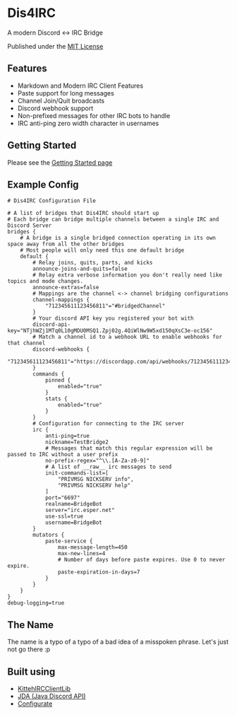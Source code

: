 Dis4IRC
=======

A modern Discord <-> IRC Bridge

Published under the [MIT License](https://github.com/zachbr/Dis4IRC/blob/master/LICENSE.md)

Features
--------
* Markdown and Modern IRC Client Features
* Paste support for long messages
* Channel Join/Quit broadcasts
* Discord webhook support
* Non-prefixed messages for other IRC bots to handle
* IRC anti-ping zero width character in usernames

Getting Started
---------------
Please see the [Getting Started page](https://github.com/zachbr/Dis4IRC/blob/master/docs/Getting-Started.md)

Example Config
--------------
```hocon
# Dis4IRC Configuration File

# A list of bridges that Dis4IRC should start up
# Each bridge can bridge multiple channels between a single IRC and Discord Server
bridges {
    # A bridge is a single bridged connection operating in its own space away from all the other bridges
    # Most people will only need this one default bridge
    default {
        # Relay joins, quits, parts, and kicks
        announce-joins-and-quits=false
        # Relay extra verbose information you don't really need like topics and mode changes.
        announce-extras=false
        # Mappings are the channel <-> channel bridging configurations
        channel-mappings {
            "712345611123456811"="#bridgedChannel"
        }
        # Your discord API key you registered your bot with
        discord-api-key="NTjhWZj1MTq0L10gMDU0MSQ1.Zpj02g.4QiWlNw9W5xd150qXsC3e-oc156"
        # Match a channel id to a webhook URL to enable webhooks for that channel
        discord-webhooks {
            "712345611123456811"="https://discordapp.com/api/webhooks/712345611123456811/blahblahurl"
        }
        commands {
            pinned {
                enabled="true"
            }
            stats {
                enabled="true"
            }
        }
        # Configuration for connecting to the IRC server
        irc {
            anti-ping=true
            nickname=TestBridge2
            # Messages that match this regular expression will be passed to IRC without a user prefix
            no-prefix-regex="^\\.[A-Za-z0-9]"
            # A list of __raw__ irc messages to send
            init-commands-list=[
                "PRIVMSG NICKSERV info",
                "PRIVMSG NICKSERV help"
            ]
            port="6697"
            realname=BridgeBot
            server="irc.esper.net"
            use-ssl=true
            username=BridgeBot
        }
        mutators {
            paste-service {
                max-message-length=450
                max-new-lines=4
                # Number of days before paste expires. Use 0 to never expire.
                paste-expiration-in-days=7
            }
        }
    }
}
debug-logging=true

```

The Name
--------
The name is a typo of a typo of a bad idea of a misspoken phrase.
Let's just not go there :p

Built using
-----------
* [KittehIRCClientLib](https://github.com/KittehOrg/KittehIRCClientLib)
* [JDA (Java Discord API)](https://github.com/DV8FromTheWorld/JDA)
* [Configurate](https://github.com/SpongePowered/configurate)

